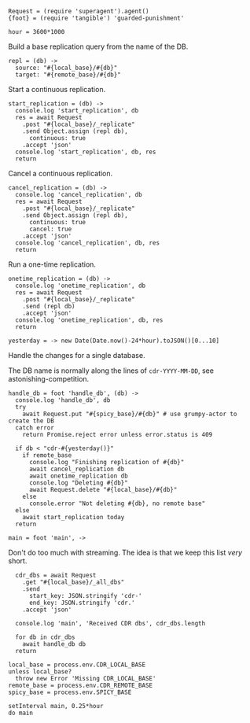     Request = (require 'superagent').agent()
    {foot} = (require 'tangible') 'guarded-punishment'

    hour = 3600*1000

Build a base replication query from the name of the DB.

    repl = (db) ->
      source: "#{local_base}/#{db}"
      target: "#{remote_base}/#{db}"

Start a continuous replication.

    start_replication = (db) ->
      console.log 'start_replication', db
      res = await Request
        .post "#{local_base}/_replicate"
        .send Object.assign (repl db),
          continuous: true
        .accept 'json'
      console.log 'start_replication', db, res
      return

Cancel a continuous replication.

    cancel_replication = (db) ->
      console.log 'cancel_replication', db
      res = await Request
        .post "#{local_base}/_replicate"
        .send Object.assign (repl db),
          continuous: true
          cancel: true
        .accept 'json'
      console.log 'cancel_replication', db, res
      return

Run a one-time replication.

    onetime_replication = (db) ->
      console.log 'onetime_replication', db
      res = await Request
        .post "#{local_base}/_replicate"
        .send (repl db)
        .accept 'json'
      console.log 'onetime_replication', db, res
      return

    yesterday = -> new Date(Date.now()-24*hour).toJSON()[0...10]

Handle the changes for a single database.

The DB name is normally along the lines of `cdr-YYYY-MM-DD`, see astonishing-competition.

    handle_db = foot 'handle_db', (db) ->
      console.log 'handle_db', db
      try
        await Request.put "#{spicy_base}/#{db}" # use grumpy-actor to create the DB
      catch error
        return Promise.reject error unless error.status is 409

      if db < "cdr-#{yesterday()}"
        if remote_base
          console.log "Finishing replication of #{db}"
          await cancel_replication db
          await onetime_replication db
          console.log "Deleting #{db}"
          await Request.delete "#{local_base}/#{db}"
        else
          console.error "Not deleting #{db}, no remote base"
      else
        await start_replication today
      return

    main = foot 'main', ->

Don't do too much with streaming. The idea is that we keep this list _very_ short.

      cdr_dbs = await Request
        .get "#{local_base}/_all_dbs"
        .send
          start_key: JSON.stringify 'cdr-'
          end_key: JSON.stringify 'cdr.'
        .accept 'json'

      console.log 'main', 'Received CDR dbs', cdr_dbs.length

      for db in cdr_dbs
        await handle_db db
      return

    local_base = process.env.CDR_LOCAL_BASE
    unless local_base?
      throw new Error 'Missing CDR_LOCAL_BASE'
    remote_base = process.env.CDR_REMOTE_BASE
    spicy_base = process.env.SPICY_BASE

    setInterval main, 0.25*hour
    do main
